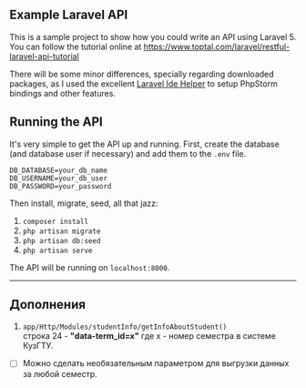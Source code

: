 ## Example Laravel API

 This is a sample project to show how you could write an API using Laravel 5. You can follow the tutorial online at https://www.toptal.com/laravel/restful-laravel-api-tutorial

 There will be some minor differences, specially regarding downloaded packages, as I used the
 excellent [Laravel Ide Helper](https://github.com/barryvdh/laravel-ide-helper) to setup
 PhpStorm bindings and other features.

## Running the API

It's very simple to get the API up and running. First, create the database (and database
user if necessary) and add them to the `.env` file.

```
DB_DATABASE=your_db_name
DB_USERNAME=your_db_user
DB_PASSWORD=your_password
```

Then install, migrate, seed, all that jazz:

1. `composer install`
2. `php artisan migrate`
3. `php artisan db:seed`
4. `php artisan serve`

The API will be running on `localhost:8000`.
____
## Дополнения
1. `app/Http/Modules/studentInfo/getInfoAboutStudent()`    
 строка 24 -  __"data-term_id=x"__ где x - номер семестра в системе КузГТУ.    
  - [ ] Можно сделать необязательным параметром для выгрузки данных за любой семестр.
